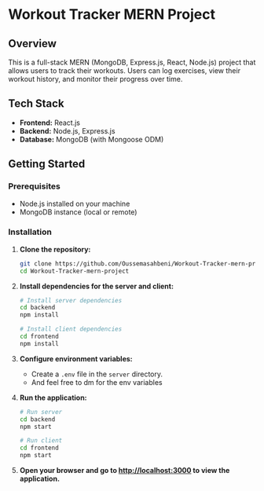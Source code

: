 # Workout Tracker MERN Project

## Overview

This is a full-stack MERN (MongoDB, Express.js, React, Node.js) project that allows users to track their workouts. Users can log exercises, view their workout history, and monitor their progress over time.


## Tech Stack

- **Frontend:** React.js
- **Backend:** Node.js, Express.js
- **Database:** MongoDB (with Mongoose ODM)


## Getting Started

### Prerequisites

- Node.js installed on your machine
- MongoDB instance (local or remote)

### Installation

1. **Clone the repository:**

    ```bash
    git clone https://github.com/Oussemasahbeni/Workout-Tracker-mern-project.git
    cd Workout-Tracker-mern-project
    ```

2. **Install dependencies for the server and client:**

    ```bash
    # Install server dependencies
    cd backend
    npm install

    # Install client dependencies
    cd frontend
    npm install
    ```

3. **Configure environment variables:**

    - Create a `.env` file in the `server` directory.
    - And feel free to dm for the env variables

4. **Run the application:**

    ```bash
    # Run server
    cd backend
    npm start

    # Run client
    cd frontend
    npm start
    ```

5. **Open your browser and go to [http://localhost:3000](http://localhost:3000) to view the application.**


